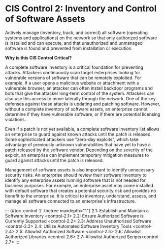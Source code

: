# CIS Control 2: Inventory and Control of Software Assets

Actively manage (inventory, track, and correct) all software (operating
systems and applications) on the network so that only authorized
software is installed and can execute, and that unauthorized and
unmanaged software is found and prevented from installation or
execution.

**Why is this CIS Control Critical?**

A complete software inventory is a critical foundation for preventing
attacks. Attackers continuously scan target enterprises looking for
vulnerable versions of software that can be remotely exploited. For
example, if a user opens a malicious website or attachment with a
vulnerable browser, an attacker can often install backdoor programs and
bots that give the attacker long-term control of the system. Attackers
can also use this access to move laterally through the network. One of
the key defenses against these attacks is updating and patching
software. However, without a complete inventory of software assets, an
enterprise cannot determine if they have vulnerable software, or if
there are potential licensing violations.

Even if a patch is not yet available, a complete software inventory list
allows an enterprise to guard against known attacks until the patch is
released. Some sophisticated attackers use "zero-day exploits", which
take advantage of previously unknown vulnerabilities that have yet to
have a patch released by the software vendor. Depending on the severity
of the exploit, an enterprise can implement temporary mitigation
measures to guard against attacks until the patch is released.

Management of software assets is also important to identify unnecessary
security risks. An enterprise should review their software inventory to
identify any enterprise assets running software that is not needed for
business purposes. For example, an enterprise asset may come installed
with default software that creates a potential security risk and
provides no benefit to the enterprise. It is critical to inventory,
understand, assess, and manage all software connected to an enterprise's
infrastructure.

::: {#toc-control-2 .toctree maxdepth="1"}
2.1: Establish and Maintain a Software Inventory \<control-2.1\> 2.2:
Ensure Authorized Software is Currently Supported \<control-2.2\> 2.3:
Address Unauthorized Software \<control-2.3\> 2.4: Utilize Automated
Software Inventory Tools \<control-2.4\> 2.5: Allowlist Authorized
Software \<control-2.5\> 2.6: Allowlist Authorized Libraries
\<control-2.6\> 2.7: Allowlist Authorized Scripts\<control-2.7\>
:::
